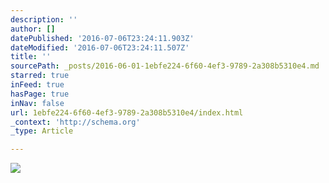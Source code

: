 ```yaml
---
description: ''
author: []
datePublished: '2016-07-06T23:24:11.903Z'
dateModified: '2016-07-06T23:24:11.507Z'
title: ''
sourcePath: _posts/2016-06-01-1ebfe224-6f60-4ef3-9789-2a308b5310e4.md
starred: true
inFeed: true
hasPage: true
inNav: false
url: 1ebfe224-6f60-4ef3-9789-2a308b5310e4/index.html
_context: 'http://schema.org'
_type: Article

---
```

![](https://the-grid-user-content.s3-us-west-2.amazonaws.com/c1803cb0-7da7-4324-a419-6d9f9cf33a95.jpg)